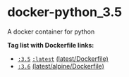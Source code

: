 # docker-python_3.5
A docker container for python

**Tag list with Dockerfile links:**
- [`:3.5`](https://github.com/daimebag/docker-python/tree/master/) [`:latest`](https://github.com/daimebag/docker-python/tree/master/) [(latest/Dockerfile)](https://github.com/daimebag/docker-python/blob/master/Dockerfile) 
- [`:3.6`](https://github.com/daimebag/docker-python/tree/3.6/) [(latest/alpine/Dockerfile)](https://github.com/daimebag/docker-python/blob/3.6/Dockerfile) 
